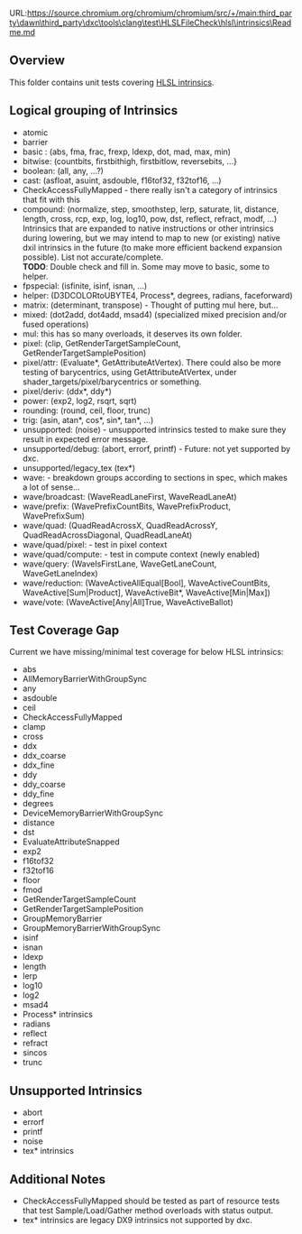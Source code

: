 URL:https://source.chromium.org/chromium/chromium/src/+/main:third_party\dawn\third_party\dxc\tools\clang\test\HLSLFileCheck\hlsl\intrinsics\Readme.md
## Overview

This folder contains unit tests covering [HLSL intrinsics](https://docs.microsoft.com/en-us/windows/win32/direct3dhlsl/dx-graphics-hlsl-intrinsic-functions).

## Logical grouping of Intrinsics

- atomic
- barrier
- basic : (abs, fma, frac, frexp, ldexp, dot, mad, max, min)
- bitwise: (countbits, firstbithigh, firstbitlow, reversebits, ...}
- boolean: (all, any, ...?)
- cast: (asfloat, asuint, asdouble, f16tof32, f32tof16, ...)
- CheckAccessFullyMapped - there really isn't a category of intrinsics that fit with this
- compound: (normalize, step, smoothstep, lerp, saturate, lit, distance, length, cross, rcp, exp, log, log10, pow, dst, reflect, refract, modf, ...)
  Intrinsics that are expanded to native instructions or other intrinsics during lowering, but we may intend
  to map to new (or existing) native dxil intrinsics in the future (to make more efficient backend expansion possible).
  List not accurate/complete.  
  **TODO**: Double check and fill in. Some may move to basic, some to helper. 
- fpspecial: (isfinite, isinf, isnan, ...)
- helper: (D3DCOLORtoUBYTE4, Process\*, degrees, radians, faceforward)
- matrix: (determinant, transpose) - Thought of putting mul here, but...
- mixed: (dot2add, dot4add, msad4) (specialized mixed precision and/or fused operations)
- mul: this has so many overloads, it deserves its own folder.
- pixel: (clip, GetRenderTargetSampleCount, GetRenderTargetSamplePosition)
- pixel/attr: (Evaluate\*, GetAttributeAtVertex).
  There could also be more testing of barycentrics, using GetAttributeAtVertex, under shader_targets/pixel/barycentrics or something.
- pixel/deriv: (ddx\*, ddy\*)
- power: (exp2, log2, rsqrt, sqrt)
- rounding: (round, ceil, floor, trunc)
- trig: (asin, atan*, cos*, sin*, tan*, ...)
- unsupported: (noise) - unsupported intrinsics tested to make sure they result in expected error message.
- unsupported/debug: (abort, errorf, printf) - Future: not yet supported by dxc.
- unsupported/legacy_tex (tex*)
- wave: - breakdown groups according to sections in spec, which makes a lot of sense...
- wave/broadcast: (WaveReadLaneFirst, WaveReadLaneAt)
- wave/prefix: (WavePrefixCountBits, WavePrefixProduct, WavePrefixSum)
- wave/quad: (QuadReadAcrossX, QuadReadAcrossY, QuadReadAcrossDiagonal, QuadReadLaneAt)
- wave/quad/pixel: - test in pixel context
- wave/quad/compute: - test in compute context (newly enabled)
- wave/query: (WaveIsFirstLane, WaveGetLaneCount, WaveGetLaneIndex)
- wave/reduction: (WaveActiveAllEqual[Bool], WaveActiveCountBits, WaveActive[Sum|Product], WaveActiveBit*, WaveActive[Min|Max])
- wave/vote: (WaveActive[Any|All]True, WaveActiveBallot)


## Test Coverage Gap
Current we have missing/minimal test coverage for below HLSL intrinsics:

- abs
- AllMemoryBarrierWithGroupSync
- any
- asdouble
- ceil
- CheckAccessFullyMapped
- clamp
- cross
- ddx
- ddx_coarse
- ddx_fine
- ddy
- ddy_coarse
- ddy_fine
- degrees
- DeviceMemoryBarrierWithGroupSync
- distance
- dst
- EvaluateAttributeSnapped
- exp2
- f16tof32
- f32tof16
- floor
- fmod
- GetRenderTargetSampleCount
- GetRenderTargetSamplePosition
- GroupMemoryBarrier
- GroupMemoryBarrierWithGroupSync
- isinf
- isnan
- ldexp
- length
- lerp
- log10
- log2
- msad4
- Process\* intrinsics
- radians
- reflect
- refract
- sincos
- trunc

## Unsupported Intrinsics
- abort
- errorf
- printf
- noise
- tex\* intrinsics

## Additional Notes
- CheckAccessFullyMapped should be tested as part of resource tests that test Sample/Load/Gather method overloads with status output.
- tex\* intrinsics are legacy DX9 intrinsics not supported by dxc.